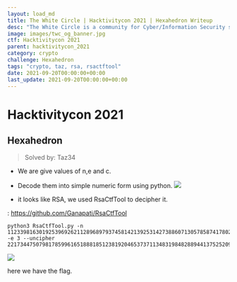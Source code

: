 ```yaml
---
layout: load_md
title: The White Circle | Hacktivitycon 2021 | Hexahedron Writeup
desc: "The White Circle is a community for Cyber/Information Security students, enthusiasts and professionals. You can discuss anything related to Security, share your knowledge with others, get help when you need it and proceed further in your journey with amazing people from all over the world."
image: images/twc_og_banner.jpg
ctf: Hacktivitycon 2021
parent: hacktivitycon_2021
category: crypto
challenge: Hexahedron
tags: "crypto, taz, rsa, rsactftool"
date: 2021-09-20T00:00:00+00:00
last_update: 2021-09-20T00:00:00+00:00
---
```


<h1 class="heading card-title white-text">Hacktivitycon 2021</h1>

## Hexahedron
> Solved by: Taz34


- We are give values of n,e and c.
- Decode them into simple numeric form using python.
![](https://i.imgur.com/z1yvvX8.png)

- it looks like RSA, we used RsaCtfTool to decipher it.

: https://github.com/Ganapati/RsaCtfTool


    python3 RsaCtfTool.py -n 112339816301925396926211289689793745814213925314273886071305785874178028552510482239036537066616690493241410015435402110525284201411608164205573122430898583517515498250410244592963132324072861567753086739636553410154316180827724708002409356129254383468446158145079982391991062389788544378839486986385137994309 -e 3 --uncipher 2217344750798178599616518881851238192046537371134831984828894413752520937378161486880269974456574131502921272953104454680926482208357166098075344508240480152890914678813031666242202555794691235412837030045499161787224264164243336308650477343133919653356349913604131486721125


![](https://i.imgur.com/vOzC4jK.png)


here we have the flag.
